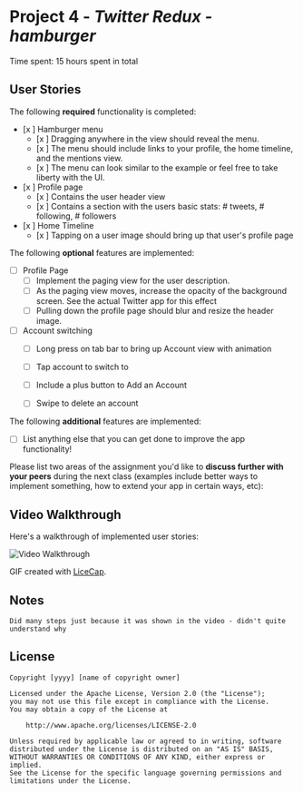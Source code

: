 # Project 4 - *Twitter Redux - hamburger*

Time spent: 15 hours spent in total

## User Stories

The following **required** functionality is completed:

- [x ] Hamburger menu
   - [x ] Dragging anywhere in the view should reveal the menu.
   - [x ] The menu should include links to your profile, the home timeline, and the mentions view.
   - [x ] The menu can look similar to the example or feel free to take liberty with the UI.
- [x ] Profile page
   - [x ] Contains the user header view
   - [x ] Contains a section with the users basic stats: # tweets, # following, # followers
- [x ] Home Timeline
   - [x ] Tapping on a user image should bring up that user's profile page

The following **optional** features are implemented:

- [ ] Profile Page
   - [ ] Implement the paging view for the user description.
   - [ ] As the paging view moves, increase the opacity of the background screen. See the actual Twitter app for this effect
   - [ ] Pulling down the profile page should blur and resize the header image.
- [ ] Account switching
   - [ ] Long press on tab bar to bring up Account view with animation
   - [ ] Tap account to switch to
   - [ ] Include a plus button to Add an Account
   - [ ] Swipe to delete an account


The following **additional** features are implemented:

- [ ] List anything else that you can get done to improve the app functionality!

Please list two areas of the assignment you'd like to **discuss further with your peers** during the next class (examples include better ways to implement something, how to extend your app in certain ways, etc):

	

## Video Walkthrough

Here's a walkthrough of implemented user stories:

<img src='http://i.imgur.com/lVot2Hs.gif' title='Video Walkthrough' width='' alt='Video Walkthrough' />

GIF created with [LiceCap](http://www.cockos.com/licecap/).

## Notes

	Did many steps just because it was shown in the video - didn't quite understand why
## License

    Copyright [yyyy] [name of copyright owner]

    Licensed under the Apache License, Version 2.0 (the "License");
    you may not use this file except in compliance with the License.
    You may obtain a copy of the License at

        http://www.apache.org/licenses/LICENSE-2.0

    Unless required by applicable law or agreed to in writing, software
    distributed under the License is distributed on an "AS IS" BASIS,
    WITHOUT WARRANTIES OR CONDITIONS OF ANY KIND, either express or implied.
    See the License for the specific language governing permissions and
    limitations under the License.

